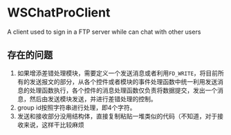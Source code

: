 # WSChatProClient
A client used to sign in a FTP server while can chat with other users

## 存在的问题
1. 如果增添差错处理模块，需要定义一个发送消息或者利用`FD_WRITE`，将目前所有的发送报文的部分，从各个控件或者模块的事件处理函数中统一利用发送消息的处理函数执行，各个控件的消息处理函数仅负责将数据提交，发出一个消息，然后由发送模块发送，并进行差错处理的控制。
2. group id按照字符串进行处理，即4个字符。
3. 发送和接收部分没用结构体，直接复制粘贴一堆类似的代码（不知道，对于接收来说，这样干比较麻烦
